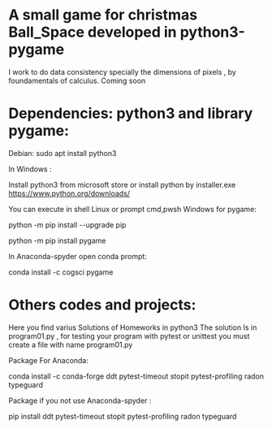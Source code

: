# A small game for christmas Ball_Space developed in python3-pygame
I work to do data consistency specially the dimensions of pixels , by foundamentals  of calculus. Coming soon

# Dependencies: python3 and library pygame:

Debian: 
sudo apt install python3

In Windows :

Install python3 from microsoft store or install python  by installer.exe
https://www.python.org/downloads/


You can execute in shell Linux or prompt cmd,pwsh Windows for pygame:

python -m pip install --upgrade pip

python -m pip install pygame

In Anaconda-spyder open conda prompt:

conda install -c cogsci pygame


# Others codes and projects:
Here you find varius Solutions of Homeworks in python3
The solution Is in program01.py , for testing your program with pytest or unittest you must create a file with name program01.py

Package For Anaconda: 

conda install -c conda-forge ddt pytest-timeout stopit pytest-profiling radon typeguard

Package if you not use Anaconda-spyder :

pip install ddt pytest-timeout stopit pytest-profiling radon typeguard
